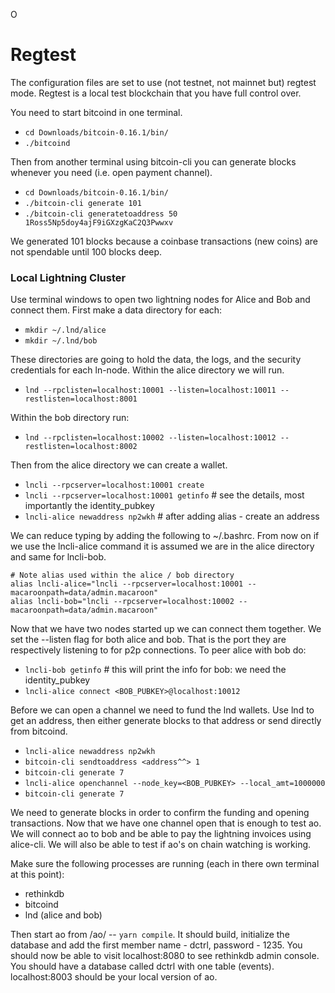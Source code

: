 
O


# Regtest

The configuration files are set to use (not testnet, not mainnet but) regtest mode. Regtest is a local test blockchain that you have full control over.

You need to start bitcoind in one terminal.

- `cd Downloads/bitcoin-0.16.1/bin/`
- `./bitcoind`

Then from another terminal using bitcoin-cli you can generate blocks whenever you need (i.e. open payment channel).

- `cd Downloads/bitcoin-0.16.1/bin/`
- `./bitcoin-cli generate 101`
- `./bitcoin-cli generatetoaddress 50 1Ross5Np5doy4ajF9iGXzgKaC2Q3Pwwxv`

We generated 101 blocks because a coinbase transactions (new coins) are not spendable until 100 blocks deep.

### Local Lightning Cluster

Use terminal windows to open two lightning nodes for Alice and Bob and connect them. First make a data directory for each:

- `mkdir ~/.lnd/alice`
- `mkdir ~/.lnd/bob`

These directories are going to hold the data, the logs, and the security credentials for each ln-node. Within the alice directory we will run.
- `lnd --rpclisten=localhost:10001 --listen=localhost:10011 --restlisten=localhost:8001`

Within the bob directory run:
- `lnd --rpclisten=localhost:10002 --listen=localhost:10012 --restlisten=localhost:8002`

Then from the alice directory we can create a wallet.
- `lncli --rpcserver=localhost:10001 create`
- `lncli --rpcserver=localhost:10001 getinfo` # see the details, most importantly the identity_pubkey
- `lncli-alice newaddress np2wkh` # after adding alias - create an address

We can reduce typing by adding the following to ~/.bashrc. From now on if we use the lncli-alice command it is assumed we are in the alice directory and same for lncli-bob.
```
# Note alias used within the alice / bob directory
alias lncli-alice="lncli --rpcserver=localhost:10001 --macaroonpath=data/admin.macaroon"
alias lncli-bob="lncli --rpcserver=localhost:10002 --macaroonpath=data/admin.macaroon"
```

Now that we have two nodes started up we can connect them together. We set the --listen flag for both alice and bob. That is the port they are respectively listening to for p2p connections. To peer alice with bob do:

- `lncli-bob getinfo` # this will print the info for bob: we need the identity_pubkey
- `lncli-alice connect <BOB_PUBKEY>@localhost:10012`

Before we can open a channel we need to fund the lnd wallets. Use lnd to get an address, then either generate blocks to that address or send directly from bitcoind.

- `lncli-alice newaddress np2wkh`
- `bitcoin-cli sendtoaddress <address^^> 1`
- `bitcoin-cli generate 7`
- `lncli-alice openchannel --node_key=<BOB_PUBKEY> --local_amt=1000000`
- `bitcoin-cli generate 7`

We need to generate blocks in order to confirm the funding and opening transactions. Now that we have one channel open that is enough to test ao. We will connect ao to bob and be able to pay the lightning invoices using alice-cli. We will also be able to test if ao's on chain watching is working.

Make sure the following processes are running (each in there own terminal at this point):
- rethinkdb
- bitcoind
- lnd (alice and bob)

Then start ao from /ao/ -- `yarn compile`. It should build, initialize the database and add the first member name - dctrl, password - 1235. You should now be able to visit localhost:8080 to see rethinkdb admin console. You should have a database called dctrl with one table (events). localhost:8003 should be your local version of ao.  
